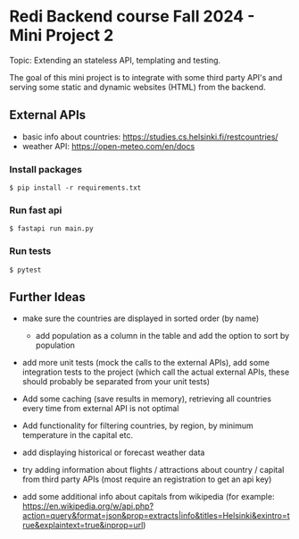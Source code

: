 # Redi Backend course Fall 2024 - Mini Project 2

Topic: Extending an stateless API, templating and testing.

The goal of this mini project is to integrate with some third party API's and
serving some static and dynamic websites (HTML) from the backend.

## External APIs

- basic info about countries: https://studies.cs.helsinki.fi/restcountries/
- weather API: https://open-meteo.com/en/docs

### Install packages

```console
$ pip install -r requirements.txt
```

### Run fast api

```console
$ fastapi run main.py
```

### Run tests

```console
$ pytest
```


## Further Ideas

- make sure the countries are displayed in sorted order (by name)
  - add population as a column in the table and add the option to sort by population

- add more unit tests (mock the calls to the external APIs), add some integration tests to the project (which call
the actual external APIs, these should probably be separated from your unit tests)

- Add some caching (save results in memory), retrieving all countries every time from external
  API is not optimal

- Add functionality for filtering countries, by region, by minimum temperature in the capital etc.

- add displaying historical or forecast weather data

- try adding information about flights / attractions about country / capital from third party APIs
  (most require an registration to get an api key)

- add some additional info about capitals from wikipedia (for example: https://en.wikipedia.org/w/api.php?action=query&format=json&prop=extracts|info&titles=Helsinki&exintro=true&explaintext=true&inprop=url)
